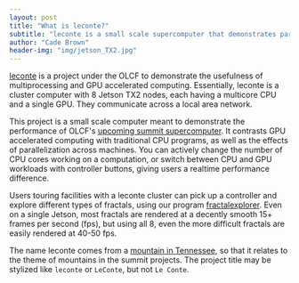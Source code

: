 ```yaml
---
layout: post
title: "What is leconte?"
subtitle: "leconte is a small scale supercomputer that demonstrates parallel and GPU accelerated applications."
author: "Cade Brown"
header-img: "img/jetson_TX2.jpg"
---
```


[leconte](http://ornl-lecont.github.io/) is a project under the OLCF to demonstrate the usefulness of multiprocessing and GPU accelerated computing. Essentially, leconte is a cluster computer with 8 Jetson TX2 nodes, each having a multicore CPU and a single GPU. They communicate across a local area network.

This project is a small scale computer meant to demonstrate the performance of OLCF's [upcoming summit supercomputer](https://www.olcf.ornl.gov/summit/). It contrasts GPU accelerated computing with traditional CPU programs, as well as the effects of parallelization across machines. You can actively change the number of CPU cores working on a computation, or switch between CPU and GPU workloads with controller buttons, giving users a realtime performance difference.

Users touring facilities with a leconte cluster can pick up a controller and explore different types of fractals, using our program [fractalexplorer](https://github.com/ornl-leconte/fractalexplorer/). Even on a single Jetson, most fractals are rendered at a decently smooth 15+ frames per second (fps), but using all 8, even the more difficult fractals are easily rendered at 40-50 fps.

The name leconte comes from a [mountain in Tennessee](https://en.wikipedia.org/wiki/Mount_Le_Conte_(Tennessee)), so that it relates to the theme of mountains in the summit projects. The project title may be stylized like `leconte` or `LeConte`, but not `Le Conte`.
